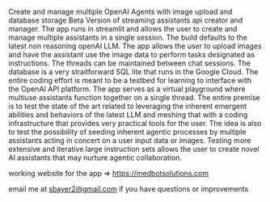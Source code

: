 Create and manage multiple OpenAI Agents with image upload and database storage Beta Version of streaming assistants api creator and manager. The app runs in streamlit and allows the user to create and manage multiple assistants in a single session. The build defaults to the latest non reasoning openAI LLM. The app allows the user to upload images and have the assistant use the image data to perform tasks designated as instructions. The threads can be maintained between chat sessions. The database is a very straitforward SQL lite that runs in the Google Cloud. The entire coding effort is meant to be a testbed for learning to interface with the OpenAI API platform. The app serves as a virtual playground where multiuse assistants function together on a single thread. The entire premise is to test the state of the art related to leveraging the inherent emergent abilities and behaviors of the latest LLM and meshing that with a coding infrastructure that provides very practical tools for the user.  The idea is also to test the possibility of seeding inherent agentic processes by multiple assistants acting in concert on a user input data or images.  Testing more extensive and iterative large instruction sets allows the user to create novel AI assistants that may nurture agentic collaboration.  

working website for the app => https://medbotsolutions.com 

email me at sbayer2@gmail.com if you have questions or improvements
